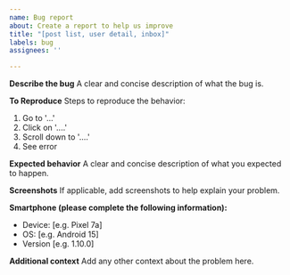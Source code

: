 ```yaml
---
name: Bug report
about: Create a report to help us improve
title: "[post list, user detail, inbox]"
labels: bug
assignees: ''

---
```


**Describe the bug**
A clear and concise description of what the bug is.

**To Reproduce**
Steps to reproduce the behavior:
1. Go to '...'
2. Click on '....'
3. Scroll down to '....'
4. See error

**Expected behavior**
A clear and concise description of what you expected to happen.

**Screenshots**
If applicable, add screenshots to help explain your problem.

**Smartphone (please complete the following information):**
 - Device: [e.g. Pixel 7a]
 - OS: [e.g. Android 15]
 - Version [e.g. 1.10.0]

**Additional context**
Add any other context about the problem here.
